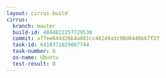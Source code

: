 ```yaml
---
layout: cirrus-build
cirrus:
  branch: master
  build-id: 4844822257729536
  commit: a77ee644d26b4a801cc48249a3c90d6440b67f27
  task-id: 6410372029087744
  task-number: 6
  os-name: Ubuntu
  test-result: 0
---
```

